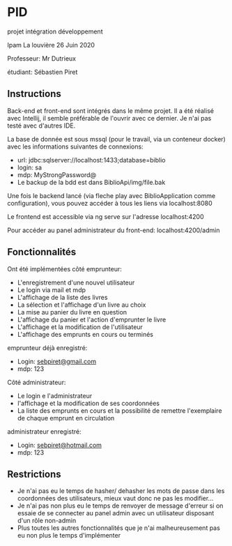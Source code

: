 # PID
projet intégration développement

Ipam La louvière
26 Juin 2020

Professeur: Mr Dutrieux

étudiant: Sébastien Piret

Instructions
-

Back-end et front-end sont intégrés dans le même projet.
Il a été réalisé avec Intellij, il semble préférable de l'ouvrir avec ce dernier.
Je n'ai pas testé avec d'autres IDE.

La base de donnée est sous mssql (pour le travail, via un conteneur docker)
avec les informations suivantes de connexions: 

* url: jdbc:sqlserver://localhost:1433;database=biblio
* login: sa
* mdp: MyStrongPassword@
* Le backup de la bdd est dans BiblioApi/img/file.bak

Une fois le backend lancé (via fleche play avec BiblioApplication comme configuration),
vous pouvez accéder à tous les liens via localhost:8080

Le frontend est accessible via ng serve sur l'adresse localhost:4200

Pour accéder au panel administrateur du front-end: localhost:4200/admin

Fonctionnalités
-

Ont été implémentées côté emprunteur:
* L'enregistrement d'une nouvel utilisateur
* Le login via mail et mdp 
* L'affichage de la liste des livres 
* La sélection et l'affichage d'un livre au choix
* La mise au panier du livre en question
* L'affichage du panier et l'action d'emprunter le livre
* L'affichage et la modification de l'utilisateur
* L'affichage des emprunts en cours ou terminés

emprunteur déjà enregistré:
* Login: sebpiret@gmail.com
* mdp: 123

Côté administrateur:
* Le login e l'administrateur
* l'affichage et la modification de ses coordonnées
* La liste des emprunts en cours et la possibilité de remettre l'exemplaire de chaque emprunt
en circulation

administrateur enregistré:
* Login: sebpiret@hotmail.com
* mdp: 123

Restrictions
-

* Je n'ai pas eu le temps de hasher/ dehasher les mots de passe dans les coordonnées des utilisateurs, mieux vaut
 donc ne pas les modifier...
 * Je n'ai pas non plus eu le temps de renvoyer de message d'erreur si on essaie de se connecter au panel admin avec
  un utilisateur disposant d'un rôle non-admin
  * Plus toutes les autres fonctionnalités que je n'ai malheureusement pas eu non plus le temps d'implémenter


